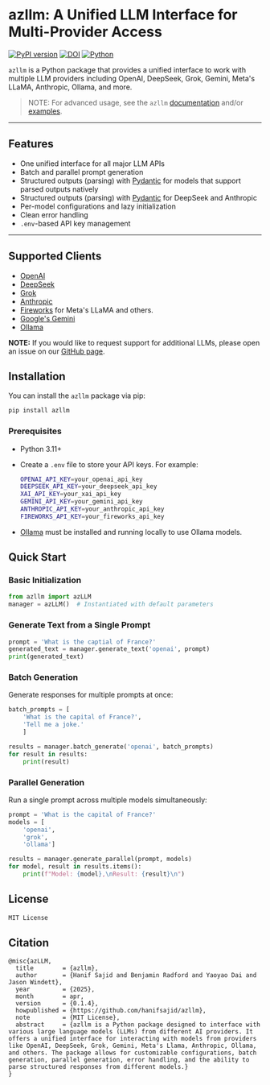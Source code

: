 # azllm: A Unified LLM Interface for Multi-Provider Access

[![PyPI version](https://img.shields.io/pypi/v/azllm)](https://pypi.org/project/azllm/)
[![DOI](https://zenodo.org/badge/972978252.svg)](https://doi.org/10.5281/zenodo.15299641)
[![Python](https://img.shields.io/pypi/pyversions/azllm)](https://www.python.org/)


`azllm` is a Python package that provides a unified interface to work with multiple LLM providers including OpenAI, DeepSeek, Grok, Gemini, Meta's LLaMA, Anthropic, Ollama, and more.

> NOTE: For advanced usage, see the `azllm` <a href="https://hanifsajid.github.io/azllm" target="_blank">documentation</a> and/or <a href="https://github.com/hanifsajid/azllm/tree/main/examples" target="_blank">examples</a>.
---
## Features

- One unified interface for all major LLM APIs
- Batch and parallel prompt generation
- Structured outputs (parsing) with <a href="https://docs.pydantic.dev/latest/" target="_blank"> Pydantic</a> for models that support parsed outputs natively  
- Structured outputs (parsing) with <a href="https://docs.pydantic.dev/latest/" target="_blank"> Pydantic</a> for DeepSeek and Anthropic  
- Per-model configurations and lazy initialization
- Clean error handling
- `.env`-based API key management
---

## Supported Clients

- <a href="https://platform.openai.com/docs/overview" target="_blank">OpenAI</a>
- <a href="https://api-docs.deepseek.com" target="_blank">DeepSeek</a>
- <a href="https://x.ai" target="_blank">Grok</a>
- <a href="https://www.anthropic.com/claude" target="_blank">Anthropic</a>
- <a href="https://fireworks.ai" target="_blank">Fireworks</a> for Meta's LLaMA and others.
- <a href="https://ai.google.dev/gemini-api/docs" target="_blank">Google's Gemini</a>
- <a href="https://ollama.com" target="_blank">Ollama</a>

**NOTE:**   If you would like to request support for additional LLMs, please open an issue on our <a href="https://github.com/hanifsajid/azllm/issues" target="_blank">GitHub page</a>.

## Installation

You can install the `azllm` package via pip:

```bash
pip install azllm
```

### Prerequisites

- Python 3.11+
- Create a `.env` file to store your API keys. For example:

    ```bash
    OPENAI_API_KEY=your_openai_api_key
    DEEPSEEK_API_KEY=your_deepseek_api_key
    XAI_API_KEY=your_xai_api_key
    GEMINI_API_KEY=your_gemini_api_key
    ANTHROPIC_API_KEY=your_anthropic_api_key
    FIREWORKS_API_KEY=your_fireworks_api_key
    ```
- <a href="https://ollama.com" target="_blank">Ollama</a> must be installed and running locally to use Ollama models.

## Quick Start

### Basic Initialization

```Python
from azllm import azLLM
manager = azLLM()  # Instantiated with default parameters 
```

### Generate Text from a Single Prompt 

```Python
prompt = 'What is the captial of France?'
generated_text = manager.generate_text('openai', prompt)
print(generated_text)
```
### Batch Generation

Generate responses for multiple prompts at once:

```Python
batch_prompts = [
    'What is the capital of France?',
    'Tell me a joke.'
    ]

results = manager.batch_generate('openai', batch_prompts)
for result in results:
    print(result)
```
### Parallel Generation 

Run a single prompt across multiple models simultaneously:

```python
prompt = 'What is the capital of France?'
models = [
    'openai',
    'grok',
    'ollama']

results = manager.generate_parallel(prompt, models)
for model, result in results.items():
    print(f"Model: {model},\nResult: {result}\n")
```

## License

```md
MIT License
```

## Citation

```
@misc{azLLM,
  title        = {azllm},
  author       = {Hanif Sajid and Benjamin Radford and Yaoyao Dai and Jason Windett},
  year         = {2025},
  month        = apr,
  version      = {0.1.4},
  howpublished = {https://github.com/hanifsajid/azllm},
  note         = {MIT License},
  abstract     = {azllm is a Python package designed to interface with various large language models (LLMs) from different AI providers. It offers a unified interface for interacting with models from providers like OpenAI, DeepSeek, Grok, Gemini, Meta's Llama, Anthropic, Ollama, and others. The package allows for customizable configurations, batch generation, parallel generation, error handling, and the ability to parse structured responses from different models.}
}
```
